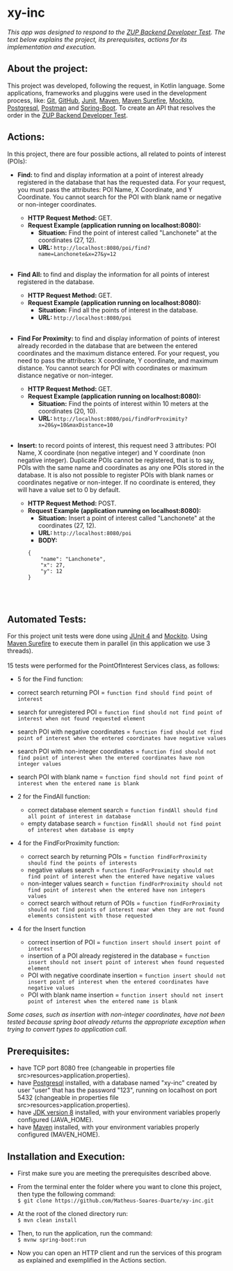 # xy-inc
<i>This app was designed to respond to the [ZUP Backend Developer Test](https://github.com/ZupIT/zup-test/tree/master/backend/pleno). The text below explains the project, its prerequisites, actions for its implementation and execution.</i> <br>

## About the project:

This project was developed, following the request, in Kotlin language. Some applications, frameworks and pluggins were used in the development process, like: [Git](https://git-scm.com/), [GitHub](https://github.com/), [Junit](https://junit.org/junit4/), [Maven](https://maven.apache.org/), [Maven Surefire](https://maven.apache.org/surefire/index.html), [Mockito](https://site.mockito.org), [Postgresql](https://www.postgresql.org/download/), [Postman](https://www.getpostman.com/) and [Spring-Boot](https://spring.io/projects/spring-boot). To create an API that resolves the order in the [ZUP Backend Developer Test](https://github.com/ZupIT/zup-test/tree/master/backend/pleno).

## Actions:
In this project, there are four possible actions, all related to points of interest (POIs): <br>

* <b> Find: </b> to find and display information at a point of interest already registered in the database that has the requested data. For your request, you must pass the attributes: POI Name, X Coordinate, and Y Coordinate. You cannot search for the POI with blank name or negative or non-integer coordinates.
  * <b>HTTP Request Method: </b> GET.
  * <b>Request Example (application running on localhost:8080):</b> <br>
    * <b>Situation:</b> Find the point of interest called "Lanchonete" at the coordinates (27, 12). <br>
    * <b>URL: </b> ``` http://localhost:8080/poi/find?name=Lanchonete&x=27&y=12 ``` <br><br>
    
* <b> Find All: </b> to find and display the information for all points of interest registered in the database.
  * <b>HTTP Request Method: </b> GET.
  * <b>Request Example (application running on localhost:8080):</b> <br>
    * <b>Situation:</b> Find all the points of interest in the database. <br>
    * <b>URL: </b> ``` http://localhost:8080/poi ``` <br><br>

* <b> Find For Proximity: </b> to find and display information of points of interest already recorded in the database that are between the entered coordinates and the maximum distance entered. For your request, you need to pass the attributes: X coordinate, Y coordinate, and maximum distance. You cannot search for POI with coordinates or maximum distance negative or non-integer.
  * <b>HTTP Request Method: </b> GET.
  * <b>Request Example (application running on localhost:8080):</b> <br>
    * <b>Situation:</b> Find the points of interest within 10 meters at the coordinates (20, 10). <br>
    * <b>URL: </b> ``` http://localhost:8080/poi/findForProximity?x=20&y=10&maxDistance=10 ``` <br><br>

* <b> Insert: </b> to record points of interest, this request need 3 attributes: POI Name, X coordinate (non negative integer) and Y coordinate (non negative integer). Duplicate POIs cannot be registered, that is to say, POIs with the same name and coordinates as any one POIs stored in the database. It is also not possible to register POIs with blank names or coordinates negative or non-integer. If no coordinate is entered, they will have a value set to 0 by default.
  * <b>HTTP Request Method: </b> POST.
  * <b>Request Example (application running on localhost:8080):</b> <br>
    * <b>Situation:</b> Insert a point of interest called "Lanchonete" at the coordinates (27, 12). <br>
    * <b>URL: </b> ``` http://localhost:8080/poi ``` <br>
    * <b>BODY: </b> 
    ``` 
    {
        "name": "Lanchonete",
        "x": 27,
        "y": 12
    }
    ``` 
    <br><br>

## Automated Tests:

For this project unit tests were done using [JUnit 4](https://github.com/junit-team/junit4/wiki/Download-and-Install) and [Mockito](https://site.mockito.org). Using [Maven Surefire](https://maven.apache.org/surefire/index.html) to execute them in parallel (in this application we use 3 threads).<br><br>
15 tests were performed for the PointOfInterest Services class, as follows:
 * 5 for the Find function:
  * correct search returning POI = `function find should find point of interest`
  * search for unregistered POI = `function find should not find point of interest when not found requested element`
  * search POI with negative coordinates = `function find should not find point of interest when the entered coordinates have negative values`
  * search POI with non-integer coordinates = `function find should not find point of interest when the entered coordinates have non integer values`
  * search POI with blank name = `function find should not find point of interest when the entered name is blank`

* 2 for the FindAll function:
  * correct database element search = `function findAll should find all point of interest in database`
  * empty database search = `function findAll should not find point of interest when database is empty`

* 4 for the FindForProximity function:
  * correct search by returning POIs =  `function findForProximity should find the points of interests`
  * negative values search = `function findForProximity should not find point of interest when the entered have negative values`
  * non-integer values search = `function findForProximity should not find point of interest when the entered have non integers values`
  * correct search without return of POIs = `function findForProximity should not find points of interest near when they are not found elements consistent with those requested`

* 4 for the Insert function
  * correct insertion of POI = `function insert should insert point of interest`
  * insertion of a POI already registered in the database = `function insert should not insert point of interest when found requested element`
  * POI with negative coordinate insertion = `function insert should not insert point of interest when the entered coordinates have negative values` 
  * POI with blank name insertion = `function insert should not insert point of interest when the entered name is blank`

<i>Some cases, such as insertion with non-integer coordinates, have not been tested because spring boot already returns the appropriate exception when trying to convert types to application call.</i> <br>

## Prerequisites:

* have TCP port 8080 free (changeable in properties file src>resources>application.properties). <br>
* have [Postgresql](https://www.postgresql.org/download/) installed, with a database named "xy-inc" created by user "user" that has the password "123", running on localhost on port 5432 (changeable in properties file src>resources>application.properties). <br>
* have [JDK version 8](https://www.oracle.com/technetwork/java/javase/downloads/jdk8-downloads-2133151.html) installed, with your environment variables properly configured (JAVA_HOME). <br>
* have [Maven](https://maven.apache.org/download.cgi) installed, with your environment variables properly configured (MAVEN_HOME). <br>


## Installation and Execution:

* First make sure you are meeting the prerequisites described above. <br>

* From the terminal enter the folder where you want to clone this project, then type the following command: <br>
  ``` $ git clone https://github.com/Matheus-Soares-Duarte/xy-inc.git ``` <br>
  
* At the root of the cloned directory run: <br>
  ``` $ mvn clean install ``` <br>

* Then, to run the application, run the command: <br>
  ``` $ mvnw spring-boot:run ``` <br>

* Now you can open an HTTP client and run the services of this program as explained and exemplified in the Actions section. <br>
